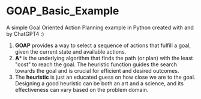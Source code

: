 # GOAP_Basic_Example
A simple Goal Oriented Action Planning example in Python created with and by ChatGPT4 :)

1. **GOAP** provides a way to select a sequence of actions that fulfill a goal, given the current state and available actions.
2. **A*** is the underlying algorithm that finds the path (or plan) with the least "cost" to reach the goal. The heuristic function guides the search towards the goal and is crucial for efficient and desired outcomes.
3. The **heuristic** is just an educated guess on how close we are to the goal. Designing a good heuristic can be both an art and a science, and its effectiveness can vary based on the problem domain.
